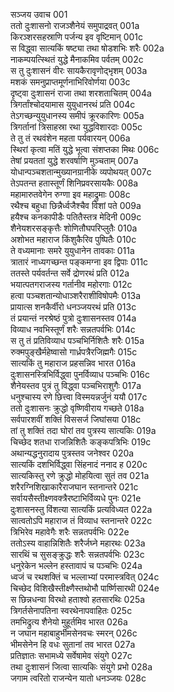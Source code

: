 सञ्जय उवाच	001  
ततो दुःशासनो राजञ्शैनेयं समुपाद्रवत्	001a  
किरञ्शरसहस्राणि पर्जन्य इव वृष्टिमान्	001c  
स विद्ध्वा सात्यकिं षष्ट्या तथा षोडशभिः शरैः	002a  
नाकम्पयत्स्थितं युद्धे मैनाकमिव पर्वतम्	002c  
स तु दुःशासनं वीरः सायकैरावृणोद्भृशम्	003a  
मशकं समनुप्राप्तमूर्णनाभिरिवोर्णया	003c  
दृष्ट्वा दुःशासनं राजा तथा शरशताचितम्	004a  
त्रिगर्तांश्चोदयामास युयुधानरथं प्रति	004c  
तेऽगच्छन्युयुधानस्य समीपं क्रूरकारिणः	005a  
त्रिगर्तानां त्रिसाहस्रा रथा युद्धविशारदाः	005c  
ते तु तं रथवंशेन महता पर्यवारयन्	006a  
स्थिरां कृत्वा मतिं युद्धे भूत्वा संशप्तका मिथः	006c  
तेषां प्रयततां युद्धे शरवर्षाणि मुञ्चताम्	007a  
योधान्पञ्चशतान्मुख्यानग्रानीके व्यपोथयत्	007c  
तेऽपतन्त हतास्तूर्णं शिनिप्रवरसायकैः	008a  
महामारुतवेगेन रुग्णा इव महाद्रुमाः	008c  
रथैश्च बहुधा छिन्नैर्ध्वजैश्चैव विशां पते	009a  
हयैश्च कनकापीडैः पतितैस्तत्र मेदिनी	009c  
शैनेयशरसङ्कृत्तैः शोणितौघपरिप्लुतैः	010a  
अशोभत महाराज किंशुकैरिव पुष्पितैः	010c  
ते वध्यमानाः समरे युयुधानेन तावकाः	011a  
त्रातारं नाध्यगच्छन्त पङ्कमग्ना इव द्विपाः	011c  
ततस्ते पर्यवर्तन्त सर्वे द्रोणरथं प्रति	012a  
भयात्पतगराजस्य गर्तानीव महोरगाः	012c  
हत्वा पञ्चशतान्योधाञ्शरैराशीविषोपमैः	013a  
प्रायात्स शनकैर्वीरो धनञ्जयरथं प्रति	013c  
तं प्रयान्तं नरश्रेष्ठं पुत्रो दुःशासनस्तव	014a  
विव्याध नवभिस्तूर्णं शरैः सन्नतपर्वभिः	014c  
स तु तं प्रतिविव्याध पञ्चभिर्निशितैः शरैः	015a  
रुक्मपुङ्खैर्महेष्वासो गार्ध्रपत्रैरजिह्मगैः	015c  
सात्यकिं तु महाराज प्रहसन्निव भारत	016a  
दुःशासनस्त्रिभिर्विद्ध्वा पुनर्विव्याध पञ्चभिः	016c  
शैनेयस्तव पुत्रं तु विद्ध्वा पञ्चभिराशुगैः	017a  
धनुश्चास्य रणे छित्त्वा विस्मयन्नर्जुनं ययौ	017c  
ततो दुःशासनः क्रुद्धो वृष्णिवीराय गच्छते	018a  
सर्वपारशवीं शक्तिं विससर्ज जिघांसया	018c  
तां तु शक्तिं तदा घोरां तव पुत्रस्य सात्यकिः	019a  
चिच्छेद शतधा राजन्निशितैः कङ्कपत्रिभिः	019c  
अथान्यद्धनुरादाय पुत्रस्तव जनेश्वर	020a  
सात्यकिं दशभिर्विद्ध्वा सिंहनादं ननाद ह	020c  
सात्यकिस्तु रणे क्रुद्धो मोहयित्वा सुतं तव	021a  
शरैरग्निशिखाकारैराजघान स्तनान्तरे	021c  
सर्वायसैस्तीक्ष्णवक्त्रैरष्टाभिर्विव्यधे पुनः	021e  
दुःशासनस्तु विंशत्या सात्यकिं प्रत्यविध्यत	022a  
सात्वतोऽपि महाराज तं विव्याध स्तनान्तरे	022c  
त्रिभिरेव महावेगैः शरैः सन्नतपर्वभिः	022e  
ततोऽस्य वाहान्निशितैः शरैर्जघ्ने महारथः	023a  
सारथिं च सुसङ्क्रुद्धः शरैः सन्नतपर्वभिः	023c  
धनुरेकेन भल्लेन हस्तावापं च पञ्चभिः	024a  
ध्वजं च रथशक्तिं च भल्लाभ्यां परमास्त्रवित्	024c  
चिच्छेद विशिखैस्तीक्ष्णैस्तथोभौ पार्ष्णिसारथी	024e  
स छिन्नधन्वा विरथो हताश्वो हतसारथिः	025a  
त्रिगर्तसेनापतिना स्वरथेनापवाहितः	025c  
तमभिद्रुत्य शैनेयो मुहूर्तमिव भारत	026a  
न जघान महाबाहुर्भीमसेनवचः स्मरन्	026c  
भीमसेनेन हि वधः सुतानां तव भारत	027a  
प्रतिज्ञातः सभामध्ये सर्वेषामेव संयुगे	027c  
तथा दुःशासनं जित्वा सात्यकिः संयुगे प्रभो	028a  
जगाम त्वरितो राजन्येन यातो धनञ्जयः	028c  
